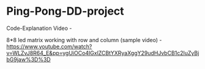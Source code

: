 # Ping-Pong-DD-project

Code-Explanation Video - 

8*8 led matrix working with row and column (sample video) - https://www.youtube.com/watch?v=WLZvJ8R64_E&pp=ygUiOCo4IGxlZCBtYXRyaXggY29udHJvbCB1c2luZyBjbG9jaw%3D%3D
